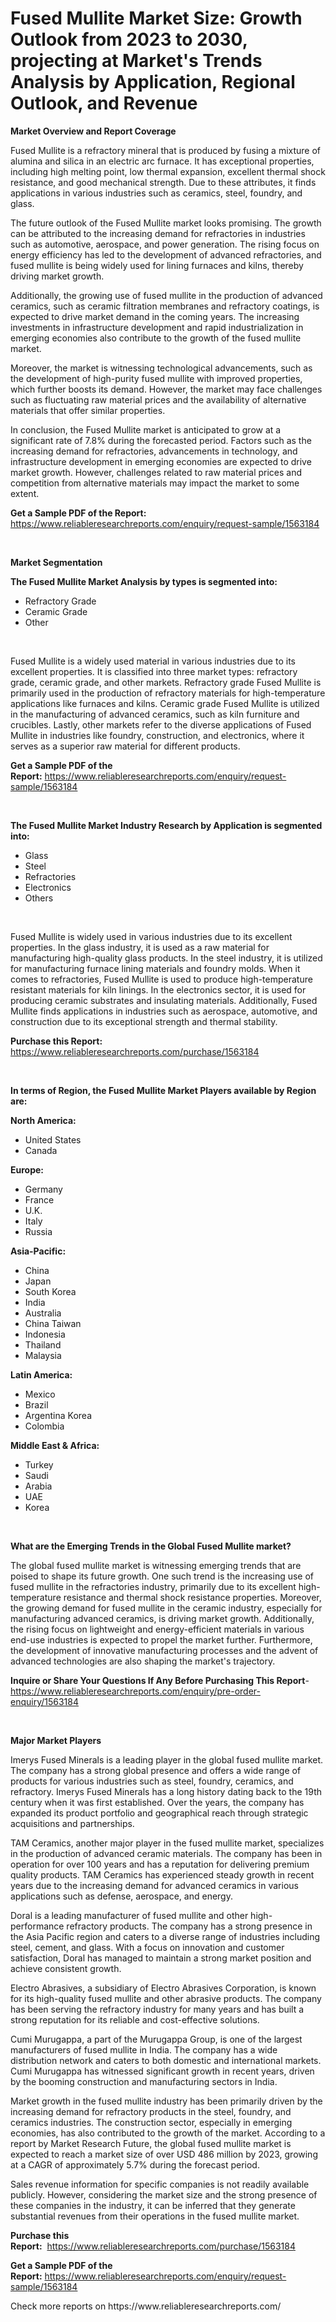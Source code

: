 <p><h1>Fused Mullite Market Size: Growth Outlook from 2023 to 2030, projecting at Market's Trends Analysis by Application, Regional Outlook, and Revenue</h1></p><p><strong>Market Overview and Report Coverage</strong></p>
<p><p>Fused Mullite is a refractory mineral that is produced by fusing a mixture of alumina and silica in an electric arc furnace. It has exceptional properties, including high melting point, low thermal expansion, excellent thermal shock resistance, and good mechanical strength. Due to these attributes, it finds applications in various industries such as ceramics, steel, foundry, and glass.</p><p>The future outlook of the Fused Mullite market looks promising. The growth can be attributed to the increasing demand for refractories in industries such as automotive, aerospace, and power generation. The rising focus on energy efficiency has led to the development of advanced refractories, and fused mullite is being widely used for lining furnaces and kilns, thereby driving market growth.</p><p>Additionally, the growing use of fused mullite in the production of advanced ceramics, such as ceramic filtration membranes and refractory coatings, is expected to drive market demand in the coming years. The increasing investments in infrastructure development and rapid industrialization in emerging economies also contribute to the growth of the fused mullite market.</p><p>Moreover, the market is witnessing technological advancements, such as the development of high-purity fused mullite with improved properties, which further boosts its demand. However, the market may face challenges such as fluctuating raw material prices and the availability of alternative materials that offer similar properties.</p><p>In conclusion, the Fused Mullite market is anticipated to grow at a significant rate of 7.8% during the forecasted period. Factors such as the increasing demand for refractories, advancements in technology, and infrastructure development in emerging economies are expected to drive market growth. However, challenges related to raw material prices and competition from alternative materials may impact the market to some extent.</p></p>
<p><strong>Get a Sample PDF of the Report:</strong> <a href="https://www.reliableresearchreports.com/enquiry/request-sample/1563184">https://www.reliableresearchreports.com/enquiry/request-sample/1563184</a></p>
<p>&nbsp;</p>
<p><strong>Market Segmentation</strong></p>
<p><strong>The Fused Mullite Market Analysis by types is segmented into:</strong></p>
<p><ul><li>Refractory Grade</li><li>Ceramic Grade</li><li>Other</li></ul></p>
<p>&nbsp;</p>
<p><p>Fused Mullite is a widely used material in various industries due to its excellent properties. It is classified into three market types: refractory grade, ceramic grade, and other markets. Refractory grade Fused Mullite is primarily used in the production of refractory materials for high-temperature applications like furnaces and kilns. Ceramic grade Fused Mullite is utilized in the manufacturing of advanced ceramics, such as kiln furniture and crucibles. Lastly, other markets refer to the diverse applications of Fused Mullite in industries like foundry, construction, and electronics, where it serves as a superior raw material for different products.</p></p>
<p><strong>Get a Sample PDF of the Report:</strong>&nbsp;<a href="https://www.reliableresearchreports.com/enquiry/request-sample/1563184">https://www.reliableresearchreports.com/enquiry/request-sample/1563184</a></p>
<p>&nbsp;</p>
<p><strong>The Fused Mullite Market Industry Research by Application is segmented into:</strong></p>
<p><ul><li>Glass</li><li>Steel</li><li>Refractories</li><li>Electronics</li><li>Others</li></ul></p>
<p>&nbsp;</p>
<p><p>Fused Mullite is widely used in various industries due to its excellent properties. In the glass industry, it is used as a raw material for manufacturing high-quality glass products. In the steel industry, it is utilized for manufacturing furnace lining materials and foundry molds. When it comes to refractories, Fused Mullite is used to produce high-temperature resistant materials for kiln linings. In the electronics sector, it is used for producing ceramic substrates and insulating materials. Additionally, Fused Mullite finds applications in industries such as aerospace, automotive, and construction due to its exceptional strength and thermal stability.</p></p>
<p><strong>Purchase this Report:</strong>&nbsp; <a href="https://www.reliableresearchreports.com/purchase/1563184">https://www.reliableresearchreports.com/purchase/1563184</a></p>
<p>&nbsp;</p>
<p><strong>In terms of Region, the Fused Mullite Market Players available by Region are:</strong></p>
<p>
    <p> <strong> North America: </strong>
        <ul>
            <li>United States</li>
            <li>Canada</li>
        </ul>
        </p> 
    <p> <strong> Europe: </strong>
        <ul>
            <li>Germany</li>
            <li>France</li>
            <li>U.K.</li>
            <li>Italy</li>
            <li>Russia</li>
        </ul>
        </p> 
    <p> <strong> Asia-Pacific: </strong>
        <ul>
            <li>China</li>
            <li>Japan</li>
            <li>South Korea</li>
            <li>India</li>
            <li>Australia</li>
            <li>China Taiwan</li>
            <li>Indonesia</li>
            <li>Thailand</li>
            <li>Malaysia</li>
        </ul>
        </p> 
    <p> <strong> Latin America: </strong>
        <ul>
            <li>Mexico</li>
            <li>Brazil</li>
            <li>Argentina Korea</li>
            <li>Colombia</li>
        </ul>
        </p> 
    <p> <strong> Middle East & Africa: </strong>
        <ul>
            <li>Turkey</li>
            <li>Saudi</li>
            <li>Arabia</li>
            <li>UAE</li>
            <li>Korea</li>
        </ul>
    </p>
    </p>
<p>&nbsp;</p>
<p><strong>What are the Emerging Trends in the Global Fused Mullite market?</strong></p>
<p><p>The global fused mullite market is witnessing emerging trends that are poised to shape its future growth. One such trend is the increasing use of fused mullite in the refractories industry, primarily due to its excellent high-temperature resistance and thermal shock resistance properties. Moreover, the growing demand for fused mullite in the ceramic industry, especially for manufacturing advanced ceramics, is driving market growth. Additionally, the rising focus on lightweight and energy-efficient materials in various end-use industries is expected to propel the market further. Furthermore, the development of innovative manufacturing processes and the advent of advanced technologies are also shaping the market's trajectory.</p></p>
<p><strong>Inquire or Share Your Questions If Any Before Purchasing This Report</strong>- <a href="https://www.reliableresearchreports.com/enquiry/pre-order-enquiry/1563184">https://www.reliableresearchreports.com/enquiry/pre-order-enquiry/1563184</a></p>
<p>&nbsp;</p>
<p><strong>Major Market Players</strong></p>
<p><p>Imerys Fused Minerals is a leading player in the global fused mullite market. The company has a strong global presence and offers a wide range of products for various industries such as steel, foundry, ceramics, and refractory. Imerys Fused Minerals has a long history dating back to the 19th century when it was first established. Over the years, the company has expanded its product portfolio and geographical reach through strategic acquisitions and partnerships.</p><p>TAM Ceramics, another major player in the fused mullite market, specializes in the production of advanced ceramic materials. The company has been in operation for over 100 years and has a reputation for delivering premium quality products. TAM Ceramics has experienced steady growth in recent years due to the increasing demand for advanced ceramics in various applications such as defense, aerospace, and energy.</p><p>Doral is a leading manufacturer of fused mullite and other high-performance refractory products. The company has a strong presence in the Asia Pacific region and caters to a diverse range of industries including steel, cement, and glass. With a focus on innovation and customer satisfaction, Doral has managed to maintain a strong market position and achieve consistent growth.</p><p>Electro Abrasives, a subsidiary of Electro Abrasives Corporation, is known for its high-quality fused mullite and other abrasive products. The company has been serving the refractory industry for many years and has built a strong reputation for its reliable and cost-effective solutions.</p><p>Cumi Murugappa, a part of the Murugappa Group, is one of the largest manufacturers of fused mullite in India. The company has a wide distribution network and caters to both domestic and international markets. Cumi Murugappa has witnessed significant growth in recent years, driven by the booming construction and manufacturing sectors in India.</p><p>Market growth in the fused mullite industry has been primarily driven by the increasing demand for refractory products in the steel, foundry, and ceramics industries. The construction sector, especially in emerging economies, has also contributed to the growth of the market. According to a report by Market Research Future, the global fused mullite market is expected to reach a market size of over USD 486 million by 2023, growing at a CAGR of approximately 5.7% during the forecast period.</p><p>Sales revenue information for specific companies is not readily available publicly. However, considering the market size and the strong presence of these companies in the industry, it can be inferred that they generate substantial revenues from their operations in the fused mullite market.</p></p>
<p><strong>Purchase this Report:</strong>&nbsp;&nbsp;<a href="https://www.reliableresearchreports.com/purchase/1563184">https://www.reliableresearchreports.com/purchase/1563184</a></p>
<p></p>
<p><strong>Get a Sample PDF of the Report:</strong>&nbsp;<a href="https://www.reliableresearchreports.com/enquiry/request-sample/1563184">https://www.reliableresearchreports.com/enquiry/request-sample/1563184</a></p>
<p>Check more reports on https://www.reliableresearchreports.com/</p>